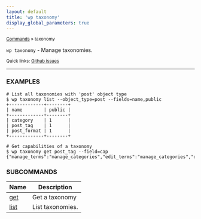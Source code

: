 ```yaml
---
layout: default
title: 'wp taxonomy'
display_global_parameters: true
---
```


<small>[Commands](/commands/) &raquo; taxonomy</small>

`wp taxonomy` - Manage taxonomies.

<small>Quick links: <a href="https://github.com/wp-cli/wp-cli/issues?q=is%3Aopen+label%3Acommand%3Ataxonomy+sort%3Aupdated-desc">Github issues</a></small>

<hr />

### EXAMPLES

    # List all taxonomies with 'post' object type
    $ wp taxonomy list --object_type=post --fields=name,public
    +-------------+--------+
    | name        | public |
    +-------------+--------+
    | category    | 1      |
    | post_tag    | 1      |
    | post_format | 1      |
    +-------------+--------+

    # Get capabilities of a taxonomy
    $ wp taxonomy get post_tag --field=cap
    {"manage_terms":"manage_categories","edit_terms":"manage_categories","delete_terms":"manage_categories","assign_terms":"edit_posts"}



### SUBCOMMANDS

<table>
	<thead>
	<tr>
		<th>Name</th>
		<th>Description</th>
	</tr>
	</thead>
	<tbody>
		<tr>
			<td><a href="/commands/taxonomy/get/">get</a></td>
			<td>Get a taxonomy</td>
		</tr>
		<tr>
			<td><a href="/commands/taxonomy/list/">list</a></td>
			<td>List taxonomies.</td>
		</tr>
	</tbody>
</table>
